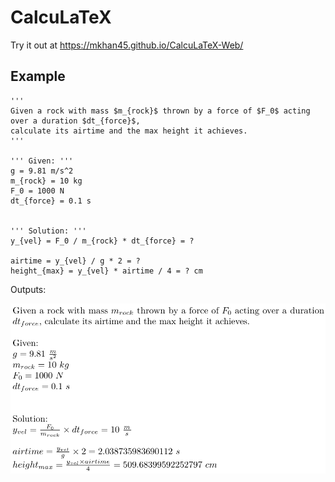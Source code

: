 # CalcuLaTeX

Try it out at <https://mkhan45.github.io/CalcuLaTeX-Web/>

## Example

```
'''
Given a rock with mass $m_{rock}$ thrown by a force of $F_0$ acting over a duration $dt_{force}$,
calculate its airtime and the max height it achieves.
'''

''' Given: '''
g = 9.81 m/s^2
m_{rock} = 10 kg
F_0 = 1000 N
dt_{force} = 0.1 s


''' Solution: '''
y_{vel} = F_0 / m_{rock} * dt_{force} = ?

airtime = y_{vel} / g * 2 = ?
height_{max} = y_{vel} * airtime / 4 = ? cm
```

Outputs:

![example 1](images/ex1.png)
